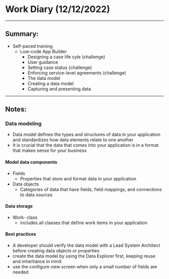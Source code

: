# Work Diary (12/12/2022)

---
## Summary:

- Self-paced training
    * Low-code App Builder
        - Designing a case life cyle (challenge)
        - User guidance
        - Setting case status (challenge)
        - Enforcing service-level agreements (challenge)
        - The data model
        - Creating a data model
        - Capturing and presenting data
---

## Notes:

### Data modeling

- Data model defines the types and structures of data in your application and standardizes how data elements relate to one another
- It is crucial that the data that comes into your application is in a format that makes sense for your business

#### Model data components

* Fields
    - Properties that store and format data in your application
* Data objects
    - Categories of data that have fields, field mappings, and connections to data sources

#### Data storage

- Work- class
    * includes all classes that define work items in your application

#### Best practices

- A developer should verify the data model with a Lead System Architect before creating data objects or properties
- create the data model by using the Data Explorer first, keeping reuse and inheritance in mind
- use the configure view screen when only a small number of fields are needed